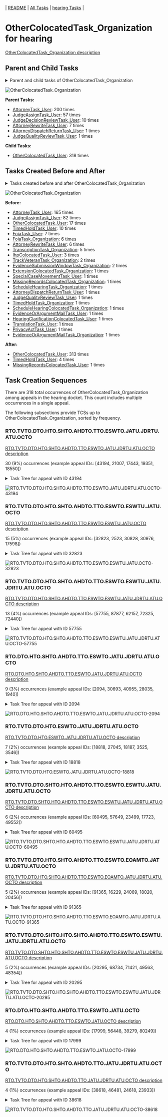 <!-- DO NOT EDIT THIS FILE.  This file is autogenerated. -->
| [README](../README.md) | [All Tasks](../alltasks.md) | [hearing Tasks](tasklist.md) |

# OtherColocatedTask_Organization for hearing

[OtherColocatedTask_Organization description](../descr/OtherColocatedTask_Organization.md)

## Parent and Child Tasks

<details><summary markdown='span'>Parent and child tasks of OtherColocatedTask_Organization
</summary>

```
digraph G {
rankdir=LR;
node [shape=box]
"OtherColocatedTask_Organization" -> "OtherColocatedTask_User" [label=318]
"AttorneyTask_User" -> "OtherColocatedTask_Organization" [label=200]
"JudgeAssignTask_User" -> "OtherColocatedTask_Organization" [label=57]
"JudgeDecisionReviewTask_User" -> "OtherColocatedTask_Organization" [label=10]
"AttorneyRewriteTask_User" -> "OtherColocatedTask_Organization" [label=7]
"JudgeQualityReviewTask_User" -> "OtherColocatedTask_Organization" [label=1]
"AttorneyDispatchReturnTask_User" -> "OtherColocatedTask_Organization" [label=1]
}
```
</details>

![OtherColocatedTask_Organization](dot/OtherColocatedTask_Organization-parentchild.dot.png)

**Parent Tasks:**

   * [AttorneyTask_User](AttorneyTask_User.md): 200 times
   * [JudgeAssignTask_User](JudgeAssignTask_User.md): 57 times
   * [JudgeDecisionReviewTask_User](JudgeDecisionReviewTask_User.md): 10 times
   * [AttorneyRewriteTask_User](AttorneyRewriteTask_User.md): 7 times
   * [AttorneyDispatchReturnTask_User](AttorneyDispatchReturnTask_User.md): 1 times
   * [JudgeQualityReviewTask_User](JudgeQualityReviewTask_User.md): 1 times

**Child Tasks:**

   * [OtherColocatedTask_User](OtherColocatedTask_User.md): 318 times

## Tasks Created Before and After

<details><summary markdown='span'>Tasks created before and after OtherColocatedTask_Organization</summary>

```
digraph G {
rankdir=LR;

"OtherColocatedTask_Organization" -> "OtherColocatedTask_User" [label=313]
"OtherColocatedTask_Organization" -> "TimedHoldTask_User" [label=4]
"OtherColocatedTask_Organization" -> "MissingRecordsColocatedTask_User" [label=1]
"AttorneyTask_User" -> "OtherColocatedTask_Organization" [label=165]
"JudgeAssignTask_User" -> "OtherColocatedTask_Organization" [label=82]
"OtherColocatedTask_User" -> "OtherColocatedTask_Organization" [label=17]
"TimedHoldTask_User" -> "OtherColocatedTask_Organization" [label=10]
"FoiaTask_User" -> "OtherColocatedTask_Organization" [label=7]
"FoiaTask_Organization" -> "OtherColocatedTask_Organization" [label=6]
"AttorneyRewriteTask_User" -> "OtherColocatedTask_Organization" [label=6]
"TranscriptionTask_Organization" -> "OtherColocatedTask_Organization" [label=5]
"IhpColocatedTask_User" -> "OtherColocatedTask_Organization" [label=3]
"TrackVeteranTask_Organization" -> "OtherColocatedTask_Organization" [label=2]
"EvidenceSubmissionWindowTask_Organization" -> "OtherColocatedTask_Organization" [label=2]
"TranslationTask_User" -> "OtherColocatedTask_Organization" [label=1]
"TimedHoldTask_Organization" -> "OtherColocatedTask_Organization" [label=1]
"SpecialCaseMovementTask_User" -> "OtherColocatedTask_Organization" [label=1]
"ScheduleHearingTask_Organization" -> "OtherColocatedTask_Organization" [label=1]
"ScheduleHearingColocatedTask_Organization" -> "OtherColocatedTask_Organization" [label=1]
"PrivacyActTask_User" -> "OtherColocatedTask_Organization" [label=1]
"MissingRecordsColocatedTask_Organization" -> "OtherColocatedTask_Organization" [label=1]
"JudgeQualityReviewTask_User" -> "OtherColocatedTask_Organization" [label=1]
"HearingClarificationColocatedTask_User" -> "OtherColocatedTask_Organization" [label=1]
"ExtensionColocatedTask_Organization" -> "OtherColocatedTask_Organization" [label=1]
"EvidenceOrArgumentMailTask_User" -> "OtherColocatedTask_Organization" [label=1]
"EvidenceOrArgumentMailTask_Organization" -> "OtherColocatedTask_Organization" [label=1]
"AttorneyDispatchReturnTask_User" -> "OtherColocatedTask_Organization" [label=1]
}
```
</details>

![OtherColocatedTask_Organization](dot/OtherColocatedTask_Organization.dot.png)

**Before:**

   * [AttorneyTask_User](AttorneyTask_User.md): 165 times
   * [JudgeAssignTask_User](JudgeAssignTask_User.md): 82 times
   * [OtherColocatedTask_User](OtherColocatedTask_User.md): 17 times
   * [TimedHoldTask_User](TimedHoldTask_User.md): 10 times
   * [FoiaTask_User](FoiaTask_User.md): 7 times
   * [FoiaTask_Organization](FoiaTask_Organization.md): 6 times
   * [AttorneyRewriteTask_User](AttorneyRewriteTask_User.md): 6 times
   * [TranscriptionTask_Organization](TranscriptionTask_Organization.md): 5 times
   * [IhpColocatedTask_User](IhpColocatedTask_User.md): 3 times
   * [TrackVeteranTask_Organization](TrackVeteranTask_Organization.md): 2 times
   * [EvidenceSubmissionWindowTask_Organization](EvidenceSubmissionWindowTask_Organization.md): 2 times
   * [ExtensionColocatedTask_Organization](ExtensionColocatedTask_Organization.md): 1 times
   * [SpecialCaseMovementTask_User](SpecialCaseMovementTask_User.md): 1 times
   * [MissingRecordsColocatedTask_Organization](MissingRecordsColocatedTask_Organization.md): 1 times
   * [ScheduleHearingTask_Organization](ScheduleHearingTask_Organization.md): 1 times
   * [AttorneyDispatchReturnTask_User](AttorneyDispatchReturnTask_User.md): 1 times
   * [JudgeQualityReviewTask_User](JudgeQualityReviewTask_User.md): 1 times
   * [TimedHoldTask_Organization](TimedHoldTask_Organization.md): 1 times
   * [ScheduleHearingColocatedTask_Organization](ScheduleHearingColocatedTask_Organization.md): 1 times
   * [EvidenceOrArgumentMailTask_User](EvidenceOrArgumentMailTask_User.md): 1 times
   * [HearingClarificationColocatedTask_User](HearingClarificationColocatedTask_User.md): 1 times
   * [TranslationTask_User](TranslationTask_User.md): 1 times
   * [PrivacyActTask_User](PrivacyActTask_User.md): 1 times
   * [EvidenceOrArgumentMailTask_Organization](EvidenceOrArgumentMailTask_Organization.md): 1 times

**After:**

   * [OtherColocatedTask_User](OtherColocatedTask_User.md): 313 times
   * [TimedHoldTask_User](TimedHoldTask_User.md): 4 times
   * [MissingRecordsColocatedTask_User](MissingRecordsColocatedTask_User.md): 1 times

## Task Creation Sequences

There are 318 total occurrences of OtherColocatedTask_Organization among appeals in the hearing docket.  This count includes multiple occurrences in a single appeal.

The following subsections provide TCSs up to OtherColocatedTask_Organization, sorted by frequency.

### RTO.TVTO.DTO.HTO.SHTO.AHDTO.TTO.ESWTO.JATU.JDRTU.ATU.OCTO

[RTO.TVTO.DTO.HTO.SHTO.AHDTO.TTO.ESWTO.JATU.JDRTU.ATU.OCTO description](../descr/RTO.TVTO.DTO.HTO.SHTO.AHDTO.TTO.ESWTO.JATU.JDRTU.ATU.OCTO.md)

30 (9%) occurrences (example appeal IDs: [43194, 21007, 17443, 19351, 18550])

<details><summary markdown='span'>Task Tree for appeal with ID 43194</summary>

```
@startuml
skinparam {
  ObjectBorderColor #555
  ObjectBorderThickness 0
  ObjectFontStyle bold
  ObjectFontSize 14
  ObjectAttributeFontColor #333
  ObjectAttributeFontSize 12
}
  object 0.RootTask #8dd3c7 {
Organization
}
  object 1.TrackVeteranTask #bebada {
Organization
}
  object 2.DistributionTask #ffffb3 {
Organization
}
  object 3.HearingTask #fb8072 {
Organization
}
  object 4.ScheduleHearingTask #80b1d3 {
Organization
}
  object 5.AssignHearingDispositionTask #8dd3c7 {
Organization
}
  object 6.TranscriptionTask #fb8072 {
Organization
}
  object 7.EvidenceSubmissionWindowTask #fccde5 {
Organization
}
  object 8.JudgeAssignTask #ccebc5 {
User
}
  object 9.JudgeDecisionReviewTask #d9d9d9 {
User
}
  object 10.AttorneyTask #bc80bd {
User
}
  object 11.OtherColocatedTask #80b1d3 {
Organization  <back:white>    </back>
}
  object 12.OtherColocatedTask #80b1d3 {
User
}
  object 13.TimedHoldTask #fccde5 {
User
}
  object 14.BvaDispatchTask #b3de69 {
Organization
}
  object 15.BvaDispatchTask #b3de69 {
User
}
0.RootTask -- 1.TrackVeteranTask
0.RootTask -- 2.DistributionTask
2.DistributionTask -- 3.HearingTask
3.HearingTask -- 4.ScheduleHearingTask
3.HearingTask -- 5.AssignHearingDispositionTask
5.AssignHearingDispositionTask -- 6.TranscriptionTask
5.AssignHearingDispositionTask -- 7.EvidenceSubmissionWindowTask
0.RootTask -- 8.JudgeAssignTask
0.RootTask -- 9.JudgeDecisionReviewTask
9.JudgeDecisionReviewTask -- 10.AttorneyTask
10.AttorneyTask -- 11.OtherColocatedTask
11.OtherColocatedTask -- 12.OtherColocatedTask
12.OtherColocatedTask -- 13.TimedHoldTask
0.RootTask -- 14.BvaDispatchTask
14.BvaDispatchTask -- 15.BvaDispatchTask
@enduml
```
</details>

![RTO.TVTO.DTO.HTO.SHTO.AHDTO.TTO.ESWTO.JATU.JDRTU.ATU.OCTO-43194](uml/RTO.TVTO.DTO.HTO.SHTO.AHDTO.TTO.ESWTO.JATU.JDRTU.ATU.OCTO-43194.png)

### RTO.TVTO.DTO.HTO.SHTO.AHDTO.TTO.ESWTO.ESWTU.JATU.OCTO

[RTO.TVTO.DTO.HTO.SHTO.AHDTO.TTO.ESWTO.ESWTU.JATU.OCTO description](../descr/RTO.TVTO.DTO.HTO.SHTO.AHDTO.TTO.ESWTO.ESWTU.JATU.OCTO.md)

15 (5%) occurrences (example appeal IDs: [32823, 2523, 30828, 30976, 17598])

<details><summary markdown='span'>Task Tree for appeal with ID 32823</summary>

```
@startuml
skinparam {
  ObjectBorderColor #555
  ObjectBorderThickness 0
  ObjectFontStyle bold
  ObjectFontSize 14
  ObjectAttributeFontColor #333
  ObjectAttributeFontSize 12
}
  object 0.RootTask #8dd3c7 {
Organization
}
  object 1.TrackVeteranTask #bebada {
Organization
}
  object 2.DistributionTask #ffffb3 {
Organization
}
  object 3.HearingTask #fb8072 {
Organization
}
  object 4.ScheduleHearingTask #80b1d3 {
Organization
}
  object 5.AssignHearingDispositionTask #8dd3c7 {
Organization
}
  object 6.TranscriptionTask #fb8072 {
Organization
}
  object 7.EvidenceSubmissionWindowTask #fccde5 {
Organization
}
  object 8.EvidenceSubmissionWindowTask #fccde5 {
User
}
  object 9.JudgeAssignTask #ccebc5 {
User
}
  object 10.OtherColocatedTask #80b1d3 {
Organization  <back:white>    </back>
}
  object 11.OtherColocatedTask #80b1d3 {
User
}
  object 12.TimedHoldTask #fccde5 {
User
}
  object 13.JudgeDecisionReviewTask #d9d9d9 {
User
}
  object 14.AttorneyTask #bc80bd {
User
}
  object 15.BvaDispatchTask #b3de69 {
Organization
}
  object 16.BvaDispatchTask #b3de69 {
User
}
  object 17.EvidenceOrArgumentMailTask #ffffb3 {
Organization
}
  object 18.EvidenceOrArgumentMailTask #ffffb3 {
Organization
}
  object 19.EvidenceOrArgumentMailTask #ffffb3 {
User
}
  object 20.EvidenceOrArgumentMailTask #ffffb3 {
Organization
}
  object 21.EvidenceOrArgumentMailTask #ffffb3 {
Organization
}
  object 22.EvidenceOrArgumentMailTask #ffffb3 {
User
}
  object 23.EvidenceOrArgumentMailTask #ffffb3 {
User
}
  object 24.EvidenceOrArgumentMailTask #ffffb3 {
User
}
0.RootTask -- 1.TrackVeteranTask
0.RootTask -- 2.DistributionTask
2.DistributionTask -- 3.HearingTask
3.HearingTask -- 4.ScheduleHearingTask
3.HearingTask -- 5.AssignHearingDispositionTask
5.AssignHearingDispositionTask -- 6.TranscriptionTask
5.AssignHearingDispositionTask -- 7.EvidenceSubmissionWindowTask
7.EvidenceSubmissionWindowTask -- 8.EvidenceSubmissionWindowTask
0.RootTask -- 9.JudgeAssignTask
9.JudgeAssignTask -- 10.OtherColocatedTask
10.OtherColocatedTask -- 11.OtherColocatedTask
11.OtherColocatedTask -- 12.TimedHoldTask
0.RootTask -- 13.JudgeDecisionReviewTask
13.JudgeDecisionReviewTask -- 14.AttorneyTask
0.RootTask -- 15.BvaDispatchTask
15.BvaDispatchTask -- 16.BvaDispatchTask
0.RootTask -- 17.EvidenceOrArgumentMailTask
17.EvidenceOrArgumentMailTask -- 18.EvidenceOrArgumentMailTask
18.EvidenceOrArgumentMailTask -- 19.EvidenceOrArgumentMailTask
0.RootTask -- 20.EvidenceOrArgumentMailTask
20.EvidenceOrArgumentMailTask -- 21.EvidenceOrArgumentMailTask
21.EvidenceOrArgumentMailTask -- 22.EvidenceOrArgumentMailTask
21.EvidenceOrArgumentMailTask -- 23.EvidenceOrArgumentMailTask
18.EvidenceOrArgumentMailTask -- 24.EvidenceOrArgumentMailTask
@enduml
```
</details>

![RTO.TVTO.DTO.HTO.SHTO.AHDTO.TTO.ESWTO.ESWTU.JATU.OCTO-32823](uml/RTO.TVTO.DTO.HTO.SHTO.AHDTO.TTO.ESWTO.ESWTU.JATU.OCTO-32823.png)

### RTO.TVTO.DTO.HTO.SHTO.AHDTO.TTO.ESWTO.ESWTU.JATU.JDRTU.ATU.OCTO

[RTO.TVTO.DTO.HTO.SHTO.AHDTO.TTO.ESWTO.ESWTU.JATU.JDRTU.ATU.OCTO description](../descr/RTO.TVTO.DTO.HTO.SHTO.AHDTO.TTO.ESWTO.ESWTU.JATU.JDRTU.ATU.OCTO.md)

13 (4%) occurrences (example appeal IDs: [57755, 87877, 62157, 72325, 72440])

<details><summary markdown='span'>Task Tree for appeal with ID 57755</summary>

```
@startuml
skinparam {
  ObjectBorderColor #555
  ObjectBorderThickness 0
  ObjectFontStyle bold
  ObjectFontSize 14
  ObjectAttributeFontColor #333
  ObjectAttributeFontSize 12
}
  object 0.RootTask #8dd3c7 {
Organization
}
  object 1.TrackVeteranTask #bebada {
Organization
}
  object 2.DistributionTask #ffffb3 {
Organization
}
  object 3.HearingTask #fb8072 {
Organization
}
  object 4.ScheduleHearingTask #80b1d3 {
Organization
}
  object 5.AssignHearingDispositionTask #8dd3c7 {
Organization
}
  object 6.TranscriptionTask #fb8072 {
Organization
}
  object 7.EvidenceSubmissionWindowTask #fccde5 {
Organization
}
  object 8.EvidenceSubmissionWindowTask #fccde5 {
User
}
  object 9.JudgeAssignTask #ccebc5 {
User
}
  object 10.JudgeDecisionReviewTask #d9d9d9 {
User
}
  object 11.AttorneyTask #bc80bd {
User
}
  object 12.OtherColocatedTask #80b1d3 {
Organization  <back:white>    </back>
}
  object 13.OtherColocatedTask #80b1d3 {
User
}
  object 14.TimedHoldTask #fccde5 {
User
}
  object 15.BvaDispatchTask #b3de69 {
Organization
}
  object 16.BvaDispatchTask #b3de69 {
User
}
  object 17.EvidenceOrArgumentMailTask #ffffb3 {
Organization
}
  object 18.EvidenceOrArgumentMailTask #ffffb3 {
Organization
}
  object 19.EvidenceOrArgumentMailTask #ffffb3 {
User
}
0.RootTask -- 1.TrackVeteranTask
0.RootTask -- 2.DistributionTask
2.DistributionTask -- 3.HearingTask
3.HearingTask -- 4.ScheduleHearingTask
3.HearingTask -- 5.AssignHearingDispositionTask
5.AssignHearingDispositionTask -- 6.TranscriptionTask
5.AssignHearingDispositionTask -- 7.EvidenceSubmissionWindowTask
7.EvidenceSubmissionWindowTask -- 8.EvidenceSubmissionWindowTask
0.RootTask -- 9.JudgeAssignTask
0.RootTask -- 10.JudgeDecisionReviewTask
10.JudgeDecisionReviewTask -- 11.AttorneyTask
11.AttorneyTask -- 12.OtherColocatedTask
12.OtherColocatedTask -- 13.OtherColocatedTask
13.OtherColocatedTask -- 14.TimedHoldTask
0.RootTask -- 15.BvaDispatchTask
15.BvaDispatchTask -- 16.BvaDispatchTask
0.RootTask -- 17.EvidenceOrArgumentMailTask
17.EvidenceOrArgumentMailTask -- 18.EvidenceOrArgumentMailTask
18.EvidenceOrArgumentMailTask -- 19.EvidenceOrArgumentMailTask
@enduml
```
</details>

![RTO.TVTO.DTO.HTO.SHTO.AHDTO.TTO.ESWTO.ESWTU.JATU.JDRTU.ATU.OCTO-57755](uml/RTO.TVTO.DTO.HTO.SHTO.AHDTO.TTO.ESWTO.ESWTU.JATU.JDRTU.ATU.OCTO-57755.png)

### RTO.DTO.HTO.SHTO.AHDTO.TTO.ESWTO.JATU.JDRTU.ATU.OCTO

[RTO.DTO.HTO.SHTO.AHDTO.TTO.ESWTO.JATU.JDRTU.ATU.OCTO description](../descr/RTO.DTO.HTO.SHTO.AHDTO.TTO.ESWTO.JATU.JDRTU.ATU.OCTO.md)

9 (3%) occurrences (example appeal IDs: [2094, 30693, 40955, 28035, 1940])

<details><summary markdown='span'>Task Tree for appeal with ID 2094</summary>

```
@startuml
skinparam {
  ObjectBorderColor #555
  ObjectBorderThickness 0
  ObjectFontStyle bold
  ObjectFontSize 14
  ObjectAttributeFontColor #333
  ObjectAttributeFontSize 12
}
  object 0.RootTask #8dd3c7 {
Organization
}
  object 1.DistributionTask #ffffb3 {
Organization
}
  object 2.HearingTask #fb8072 {
Organization
}
  object 3.ScheduleHearingTask #80b1d3 {
Organization
}
  object 4.TrackVeteranTask #bebada {
Organization
}
  object 5.HearingAdminActionVerifyAddressTask #ffed6f {
Organization
}
  object 6.AssignHearingDispositionTask #8dd3c7 {
Organization
}
  object 7.TranscriptionTask #fb8072 {
Organization
}
  object 8.EvidenceSubmissionWindowTask #fccde5 {
Organization
}
  object 9.EvidenceSubmissionWindowTask #fccde5 {
User
}
  object 10.JudgeAssignTask #ccebc5 {
User
}
  object 11.JudgeDecisionReviewTask #d9d9d9 {
User
}
  object 12.AttorneyTask #bc80bd {
User
}
  object 13.OtherColocatedTask #80b1d3 {
Organization  <back:white>    </back>
}
  object 14.OtherColocatedTask #80b1d3 {
User
}
  object 15.TrackVeteranTask #bebada {
Organization
}
  object 16.TrackVeteranTask #bebada {
Organization
}
  object 17.TrackVeteranTask #bebada {
Organization
}
  object 18.OtherColocatedTask #80b1d3 {
Organization  <back:white>    </back>
}
  object 19.OtherColocatedTask #80b1d3 {
User
}
0.RootTask -- 1.DistributionTask
1.DistributionTask -- 2.HearingTask
2.HearingTask -- 3.ScheduleHearingTask
0.RootTask -- 4.TrackVeteranTask
3.ScheduleHearingTask -- 5.HearingAdminActionVerifyAddressTask
2.HearingTask -- 6.AssignHearingDispositionTask
6.AssignHearingDispositionTask -- 7.TranscriptionTask
6.AssignHearingDispositionTask -- 8.EvidenceSubmissionWindowTask
8.EvidenceSubmissionWindowTask -- 9.EvidenceSubmissionWindowTask
0.RootTask -- 10.JudgeAssignTask
0.RootTask -- 11.JudgeDecisionReviewTask
11.JudgeDecisionReviewTask -- 12.AttorneyTask
11.JudgeDecisionReviewTask -- 13.OtherColocatedTask
13.OtherColocatedTask -- 14.OtherColocatedTask
0.RootTask -- 15.TrackVeteranTask
0.RootTask -- 16.TrackVeteranTask
0.RootTask -- 17.TrackVeteranTask
11.JudgeDecisionReviewTask -- 18.OtherColocatedTask
18.OtherColocatedTask -- 19.OtherColocatedTask
@enduml
```
</details>

![RTO.DTO.HTO.SHTO.AHDTO.TTO.ESWTO.JATU.JDRTU.ATU.OCTO-2094](uml/RTO.DTO.HTO.SHTO.AHDTO.TTO.ESWTO.JATU.JDRTU.ATU.OCTO-2094.png)

### RTO.TVTO.DTO.HTO.ESWTO.JATU.JDRTU.ATU.OCTO

[RTO.TVTO.DTO.HTO.ESWTO.JATU.JDRTU.ATU.OCTO description](../descr/RTO.TVTO.DTO.HTO.ESWTO.JATU.JDRTU.ATU.OCTO.md)

7 (2%) occurrences (example appeal IDs: [18818, 27045, 18187, 3525, 3546])

<details><summary markdown='span'>Task Tree for appeal with ID 18818</summary>

```
@startuml
skinparam {
  ObjectBorderColor #555
  ObjectBorderThickness 0
  ObjectFontStyle bold
  ObjectFontSize 14
  ObjectAttributeFontColor #333
  ObjectAttributeFontSize 12
}
  object 0.RootTask #8dd3c7 {
Organization
}
  object 1.TrackVeteranTask #bebada {
Organization
}
  object 2.DistributionTask #ffffb3 {
Organization
}
  object 3.HearingTask #fb8072 {
Organization
}
  object 4.ScheduleHearingTask #80b1d3 {
Organization
}
  object 5.EvidenceSubmissionWindowTask #fccde5 {
Organization
}
  object 6.JudgeAssignTask #ccebc5 {
User
}
  object 7.JudgeDecisionReviewTask #d9d9d9 {
User
}
  object 8.AttorneyTask #bc80bd {
User
}
  object 9.OtherColocatedTask #80b1d3 {
Organization  <back:white>    </back>
}
  object 10.OtherColocatedTask #80b1d3 {
User
}
  object 11.BvaDispatchTask #b3de69 {
Organization
}
  object 12.BvaDispatchTask #b3de69 {
User
}
0.RootTask -- 1.TrackVeteranTask
0.RootTask -- 2.DistributionTask
2.DistributionTask -- 3.HearingTask
3.HearingTask -- 4.ScheduleHearingTask
3.HearingTask -- 5.EvidenceSubmissionWindowTask
0.RootTask -- 6.JudgeAssignTask
0.RootTask -- 7.JudgeDecisionReviewTask
7.JudgeDecisionReviewTask -- 8.AttorneyTask
8.AttorneyTask -- 9.OtherColocatedTask
9.OtherColocatedTask -- 10.OtherColocatedTask
0.RootTask -- 11.BvaDispatchTask
11.BvaDispatchTask -- 12.BvaDispatchTask
@enduml
```
</details>

![RTO.TVTO.DTO.HTO.ESWTO.JATU.JDRTU.ATU.OCTO-18818](uml/RTO.TVTO.DTO.HTO.ESWTO.JATU.JDRTU.ATU.OCTO-18818.png)

### RTO.TVTO.DTO.SHTO.HTO.AHDTO.TTO.ESWTO.ESWTU.JATU.JDRTU.ATU.OCTO

[RTO.TVTO.DTO.SHTO.HTO.AHDTO.TTO.ESWTO.ESWTU.JATU.JDRTU.ATU.OCTO description](../descr/RTO.TVTO.DTO.SHTO.HTO.AHDTO.TTO.ESWTO.ESWTU.JATU.JDRTU.ATU.OCTO.md)

6 (2%) occurrences (example appeal IDs: [60495, 57649, 23499, 17723, 49552])

<details><summary markdown='span'>Task Tree for appeal with ID 60495</summary>

```
@startuml
skinparam {
  ObjectBorderColor #555
  ObjectBorderThickness 0
  ObjectFontStyle bold
  ObjectFontSize 14
  ObjectAttributeFontColor #333
  ObjectAttributeFontSize 12
}
  object 0.RootTask #8dd3c7 {
Organization
}
  object 1.TrackVeteranTask #bebada {
Organization
}
  object 2.DistributionTask #ffffb3 {
Organization
}
  object 3.HearingTask #fb8072 {
Organization
}
  object 4.ScheduleHearingTask #80b1d3 {
Organization
}
  object 5.AssignHearingDispositionTask #8dd3c7 {
Organization
}
  object 6.HearingTask #fb8072 {
Organization
}
  object 7.AssignHearingDispositionTask #8dd3c7 {
Organization
}
  object 8.TranscriptionTask #fb8072 {
Organization
}
  object 9.EvidenceSubmissionWindowTask #fccde5 {
Organization
}
  object 10.EvidenceSubmissionWindowTask #fccde5 {
User
}
  object 11.JudgeAssignTask #ccebc5 {
User
}
  object 12.JudgeDecisionReviewTask #d9d9d9 {
User
}
  object 13.AttorneyTask #bc80bd {
User
}
  object 14.OtherColocatedTask #80b1d3 {
Organization  <back:white>    </back>
}
  object 15.OtherColocatedTask #80b1d3 {
User
}
  object 16.TimedHoldTask #fccde5 {
User
}
  object 17.QualityReviewTask #fdb462 {
Organization
}
  object 18.QualityReviewTask #fdb462 {
User
}
  object 19.JudgeQualityReviewTask #bc80bd {
User
}
  object 20.BvaDispatchTask #b3de69 {
Organization
}
  object 21.BvaDispatchTask #b3de69 {
User
}
0.RootTask -- 1.TrackVeteranTask
0.RootTask -- 2.DistributionTask
2.DistributionTask -- 3.HearingTask
3.HearingTask -- 4.ScheduleHearingTask
3.HearingTask -- 5.AssignHearingDispositionTask
2.DistributionTask -- 6.HearingTask
6.HearingTask -- 7.AssignHearingDispositionTask
7.AssignHearingDispositionTask -- 8.TranscriptionTask
7.AssignHearingDispositionTask -- 9.EvidenceSubmissionWindowTask
9.EvidenceSubmissionWindowTask -- 10.EvidenceSubmissionWindowTask
0.RootTask -- 11.JudgeAssignTask
0.RootTask -- 12.JudgeDecisionReviewTask
12.JudgeDecisionReviewTask -- 13.AttorneyTask
13.AttorneyTask -- 14.OtherColocatedTask
14.OtherColocatedTask -- 15.OtherColocatedTask
15.OtherColocatedTask -- 16.TimedHoldTask
0.RootTask -- 17.QualityReviewTask
17.QualityReviewTask -- 18.QualityReviewTask
18.QualityReviewTask -- 19.JudgeQualityReviewTask
0.RootTask -- 20.BvaDispatchTask
20.BvaDispatchTask -- 21.BvaDispatchTask
@enduml
```
</details>

![RTO.TVTO.DTO.SHTO.HTO.AHDTO.TTO.ESWTO.ESWTU.JATU.JDRTU.ATU.OCTO-60495](uml/RTO.TVTO.DTO.SHTO.HTO.AHDTO.TTO.ESWTO.ESWTU.JATU.JDRTU.ATU.OCTO-60495.png)

### RTO.TVTO.DTO.HTO.SHTO.AHDTO.TTO.ESWTO.EOAMTO.JATU.JDRTU.ATU.OCTO

[RTO.TVTO.DTO.HTO.SHTO.AHDTO.TTO.ESWTO.EOAMTO.JATU.JDRTU.ATU.OCTO description](../descr/RTO.TVTO.DTO.HTO.SHTO.AHDTO.TTO.ESWTO.EOAMTO.JATU.JDRTU.ATU.OCTO.md)

5 (2%) occurrences (example appeal IDs: [91365, 16229, 24069, 18020, 20456])

<details><summary markdown='span'>Task Tree for appeal with ID 91365</summary>

```
@startuml
skinparam {
  ObjectBorderColor #555
  ObjectBorderThickness 0
  ObjectFontStyle bold
  ObjectFontSize 14
  ObjectAttributeFontColor #333
  ObjectAttributeFontSize 12
}
  object 0.RootTask #8dd3c7 {
Organization
}
  object 1.TrackVeteranTask #bebada {
Organization
}
  object 2.DistributionTask #ffffb3 {
Organization
}
  object 3.HearingTask #fb8072 {
Organization
}
  object 4.ScheduleHearingTask #80b1d3 {
Organization
}
  object 5.AssignHearingDispositionTask #8dd3c7 {
Organization
}
  object 6.TranscriptionTask #fb8072 {
Organization
}
  object 7.EvidenceSubmissionWindowTask #fccde5 {
Organization
}
  object 8.EvidenceOrArgumentMailTask #ffffb3 {
Organization
}
  object 9.JudgeAssignTask #ccebc5 {
User
}
  object 10.JudgeDecisionReviewTask #d9d9d9 {
User
}
  object 11.AttorneyTask #bc80bd {
User
}
  object 12.OtherColocatedTask #80b1d3 {
Organization  <back:white>    </back>
}
  object 13.OtherColocatedTask #80b1d3 {
User
}
  object 14.OtherColocatedTask #80b1d3 {
Organization  <back:white>    </back>
}
  object 15.OtherColocatedTask #80b1d3 {
User
}
  object 16.PrivacyActTask #ccebc5 {
Organization
}
  object 17.MissingHearingTranscriptsColocatedTask #ccebc5 {
Organization
}
  object 18.TranscriptionTask #fb8072 {
Organization
}
0.RootTask -- 1.TrackVeteranTask
0.RootTask -- 2.DistributionTask
2.DistributionTask -- 3.HearingTask
3.HearingTask -- 4.ScheduleHearingTask
3.HearingTask -- 5.AssignHearingDispositionTask
5.AssignHearingDispositionTask -- 6.TranscriptionTask
5.AssignHearingDispositionTask -- 7.EvidenceSubmissionWindowTask
0.RootTask -- 8.EvidenceOrArgumentMailTask
0.RootTask -- 9.JudgeAssignTask
0.RootTask -- 10.JudgeDecisionReviewTask
10.JudgeDecisionReviewTask -- 11.AttorneyTask
11.AttorneyTask -- 12.OtherColocatedTask
12.OtherColocatedTask -- 13.OtherColocatedTask
11.AttorneyTask -- 14.OtherColocatedTask
14.OtherColocatedTask -- 15.OtherColocatedTask
15.OtherColocatedTask -- 16.PrivacyActTask
11.AttorneyTask -- 17.MissingHearingTranscriptsColocatedTask
17.MissingHearingTranscriptsColocatedTask -- 18.TranscriptionTask
@enduml
```
</details>

![RTO.TVTO.DTO.HTO.SHTO.AHDTO.TTO.ESWTO.EOAMTO.JATU.JDRTU.ATU.OCTO-91365](uml/RTO.TVTO.DTO.HTO.SHTO.AHDTO.TTO.ESWTO.EOAMTO.JATU.JDRTU.ATU.OCTO-91365.png)

### RTO.TVTO.DTO.SHTO.HTO.SHTO.AHDTO.TTO.ESWTO.ESWTU.JATU.JDRTU.ATU.OCTO

[RTO.TVTO.DTO.SHTO.HTO.SHTO.AHDTO.TTO.ESWTO.ESWTU.JATU.JDRTU.ATU.OCTO description](../descr/RTO.TVTO.DTO.SHTO.HTO.SHTO.AHDTO.TTO.ESWTO.ESWTU.JATU.JDRTU.ATU.OCTO.md)

5 (2%) occurrences (example appeal IDs: [20295, 68734, 71421, 49563, 48354])

<details><summary markdown='span'>Task Tree for appeal with ID 20295</summary>

```
@startuml
skinparam {
  ObjectBorderColor #555
  ObjectBorderThickness 0
  ObjectFontStyle bold
  ObjectFontSize 14
  ObjectAttributeFontColor #333
  ObjectAttributeFontSize 12
}
  object 0.RootTask #8dd3c7 {
Organization
}
  object 1.TrackVeteranTask #bebada {
Organization
}
  object 2.DistributionTask #ffffb3 {
Organization
}
  object 3.HearingTask #fb8072 {
Organization
}
  object 4.ScheduleHearingTask #80b1d3 {
Organization
}
  object 5.AssignHearingDispositionTask #8dd3c7 {
Organization
}
  object 6.HearingTask #fb8072 {
Organization
}
  object 7.ScheduleHearingTask #80b1d3 {
Organization
}
  object 8.AssignHearingDispositionTask #8dd3c7 {
Organization
}
  object 9.TranscriptionTask #fb8072 {
Organization
}
  object 10.EvidenceSubmissionWindowTask #fccde5 {
Organization
}
  object 11.EvidenceSubmissionWindowTask #fccde5 {
User
}
  object 12.JudgeAssignTask #ccebc5 {
User
}
  object 13.JudgeDecisionReviewTask #d9d9d9 {
User
}
  object 14.AttorneyTask #bc80bd {
User
}
  object 15.OtherColocatedTask #80b1d3 {
Organization  <back:white>    </back>
}
  object 16.OtherColocatedTask #80b1d3 {
User
}
  object 17.TimedHoldTask #fccde5 {
User
}
  object 18.BvaDispatchTask #b3de69 {
Organization
}
  object 19.BvaDispatchTask #b3de69 {
User
}
  object 20.BvaDispatchTask #b3de69 {
User
}
0.RootTask -- 1.TrackVeteranTask
0.RootTask -- 2.DistributionTask
2.DistributionTask -- 3.HearingTask
3.HearingTask -- 4.ScheduleHearingTask
3.HearingTask -- 5.AssignHearingDispositionTask
2.DistributionTask -- 6.HearingTask
6.HearingTask -- 7.ScheduleHearingTask
6.HearingTask -- 8.AssignHearingDispositionTask
8.AssignHearingDispositionTask -- 9.TranscriptionTask
8.AssignHearingDispositionTask -- 10.EvidenceSubmissionWindowTask
10.EvidenceSubmissionWindowTask -- 11.EvidenceSubmissionWindowTask
0.RootTask -- 12.JudgeAssignTask
0.RootTask -- 13.JudgeDecisionReviewTask
13.JudgeDecisionReviewTask -- 14.AttorneyTask
14.AttorneyTask -- 15.OtherColocatedTask
15.OtherColocatedTask -- 16.OtherColocatedTask
16.OtherColocatedTask -- 17.TimedHoldTask
0.RootTask -- 18.BvaDispatchTask
18.BvaDispatchTask -- 19.BvaDispatchTask
18.BvaDispatchTask -- 20.BvaDispatchTask
@enduml
```
</details>

![RTO.TVTO.DTO.SHTO.HTO.SHTO.AHDTO.TTO.ESWTO.ESWTU.JATU.JDRTU.ATU.OCTO-20295](uml/RTO.TVTO.DTO.SHTO.HTO.SHTO.AHDTO.TTO.ESWTO.ESWTU.JATU.JDRTU.ATU.OCTO-20295.png)

### RTO.DTO.HTO.SHTO.AHDTO.TTO.ESWTO.JATU.OCTO

[RTO.DTO.HTO.SHTO.AHDTO.TTO.ESWTO.JATU.OCTO description](../descr/RTO.DTO.HTO.SHTO.AHDTO.TTO.ESWTO.JATU.OCTO.md)

4 (1%) occurrences (example appeal IDs: [17999, 56448, 39279, 80249])

<details><summary markdown='span'>Task Tree for appeal with ID 17999</summary>

```
@startuml
skinparam {
  ObjectBorderColor #555
  ObjectBorderThickness 0
  ObjectFontStyle bold
  ObjectFontSize 14
  ObjectAttributeFontColor #333
  ObjectAttributeFontSize 12
}
  object 0.RootTask #8dd3c7 {
Organization
}
  object 1.DistributionTask #ffffb3 {
Organization
}
  object 2.HearingTask #fb8072 {
Organization
}
  object 3.ScheduleHearingTask #80b1d3 {
Organization
}
  object 4.AssignHearingDispositionTask #8dd3c7 {
Organization
}
  object 5.TranscriptionTask #fb8072 {
Organization
}
  object 6.EvidenceSubmissionWindowTask #fccde5 {
Organization
}
  object 7.JudgeAssignTask #ccebc5 {
User
}
  object 8.JudgeDecisionReviewTask #d9d9d9 {
User
}
  object 9.AttorneyTask #bc80bd {
User
}
  object 10.OtherColocatedTask #80b1d3 {
Organization  <back:white>    </back>
}
  object 11.OtherColocatedTask #80b1d3 {
User
}
  object 12.TimedHoldTask #fccde5 {
User
}
  object 13.JudgeAssignTask #ccebc5 {
User
}
  object 14.JudgeDecisionReviewTask #d9d9d9 {
User
}
  object 15.AttorneyTask #bc80bd {
User
}
  object 16.BvaDispatchTask #b3de69 {
Organization
}
  object 17.BvaDispatchTask #b3de69 {
User
}
  object 18.JudgeDispatchReturnTask #ffffb3 {
User
}
  object 19.AttorneyDispatchReturnTask #fccde5 {
User
}
0.RootTask -- 1.DistributionTask
1.DistributionTask -- 2.HearingTask
2.HearingTask -- 3.ScheduleHearingTask
2.HearingTask -- 4.AssignHearingDispositionTask
4.AssignHearingDispositionTask -- 5.TranscriptionTask
4.AssignHearingDispositionTask -- 6.EvidenceSubmissionWindowTask
0.RootTask -- 7.JudgeAssignTask
0.RootTask -- 8.JudgeDecisionReviewTask
8.JudgeDecisionReviewTask -- 9.AttorneyTask
9.AttorneyTask -- 10.OtherColocatedTask
10.OtherColocatedTask -- 11.OtherColocatedTask
11.OtherColocatedTask -- 12.TimedHoldTask
0.RootTask -- 13.JudgeAssignTask
0.RootTask -- 14.JudgeDecisionReviewTask
14.JudgeDecisionReviewTask -- 15.AttorneyTask
0.RootTask -- 16.BvaDispatchTask
16.BvaDispatchTask -- 17.BvaDispatchTask
17.BvaDispatchTask -- 18.JudgeDispatchReturnTask
18.JudgeDispatchReturnTask -- 19.AttorneyDispatchReturnTask
@enduml
```
</details>

![RTO.DTO.HTO.SHTO.AHDTO.TTO.ESWTO.JATU.OCTO-17999](uml/RTO.DTO.HTO.SHTO.AHDTO.TTO.ESWTO.JATU.OCTO-17999.png)

### RTO.TVTO.DTO.HTO.SHTO.AHDTO.TTO.JATU.JDRTU.ATU.OCTO

[RTO.TVTO.DTO.HTO.SHTO.AHDTO.TTO.JATU.JDRTU.ATU.OCTO description](../descr/RTO.TVTO.DTO.HTO.SHTO.AHDTO.TTO.JATU.JDRTU.ATU.OCTO.md)

4 (1%) occurrences (example appeal IDs: [38618, 46481, 24618, 23933])

<details><summary markdown='span'>Task Tree for appeal with ID 38618</summary>

```
@startuml
skinparam {
  ObjectBorderColor #555
  ObjectBorderThickness 0
  ObjectFontStyle bold
  ObjectFontSize 14
  ObjectAttributeFontColor #333
  ObjectAttributeFontSize 12
}
  object 0.RootTask #8dd3c7 {
Organization
}
  object 1.TrackVeteranTask #bebada {
Organization
}
  object 2.DistributionTask #ffffb3 {
Organization
}
  object 3.HearingTask #fb8072 {
Organization
}
  object 4.ScheduleHearingTask #80b1d3 {
Organization
}
  object 5.HearingAdminActionVerifyAddressTask #ffed6f {
Organization
}
  object 6.AssignHearingDispositionTask #8dd3c7 {
Organization
}
  object 7.TranscriptionTask #fb8072 {
Organization
}
  object 8.JudgeAssignTask #ccebc5 {
User
}
  object 9.JudgeDecisionReviewTask #d9d9d9 {
User
}
  object 10.AttorneyTask #bc80bd {
User
}
  object 11.OtherColocatedTask #80b1d3 {
Organization  <back:white>    </back>
}
  object 12.OtherColocatedTask #80b1d3 {
User
}
  object 13.TimedHoldTask #fccde5 {
User
}
  object 14.QualityReviewTask #fdb462 {
Organization
}
  object 15.QualityReviewTask #fdb462 {
User
}
  object 16.BvaDispatchTask #b3de69 {
Organization
}
  object 17.BvaDispatchTask #b3de69 {
User
}
0.RootTask -- 1.TrackVeteranTask
0.RootTask -- 2.DistributionTask
2.DistributionTask -- 3.HearingTask
3.HearingTask -- 4.ScheduleHearingTask
4.ScheduleHearingTask -- 5.HearingAdminActionVerifyAddressTask
3.HearingTask -- 6.AssignHearingDispositionTask
6.AssignHearingDispositionTask -- 7.TranscriptionTask
0.RootTask -- 8.JudgeAssignTask
0.RootTask -- 9.JudgeDecisionReviewTask
9.JudgeDecisionReviewTask -- 10.AttorneyTask
10.AttorneyTask -- 11.OtherColocatedTask
11.OtherColocatedTask -- 12.OtherColocatedTask
12.OtherColocatedTask -- 13.TimedHoldTask
0.RootTask -- 14.QualityReviewTask
14.QualityReviewTask -- 15.QualityReviewTask
0.RootTask -- 16.BvaDispatchTask
16.BvaDispatchTask -- 17.BvaDispatchTask
@enduml
```
</details>

![RTO.TVTO.DTO.HTO.SHTO.AHDTO.TTO.JATU.JDRTU.ATU.OCTO-38618](uml/RTO.TVTO.DTO.HTO.SHTO.AHDTO.TTO.JATU.JDRTU.ATU.OCTO-38618.png)

